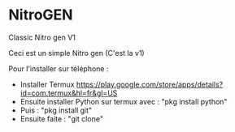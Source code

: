 # NitroGEN
Classic Nitro gen V1

Ceci est un simple Nitro gen (C'est la v1)

Pour l'installer sur téléphone :
- Installer Termux https://play.google.com/store/apps/details?id=com.termux&hl=fr&gl=US
- Ensuite installer Python sur termux avec : "pkg install python"
- Puis : "pkg install git"
- Ensuite faite : "git clone"
